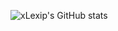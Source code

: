 ![xLexip's GitHub stats](https://github-readme-stats.vercel.app/api?username=xLexip&show=prs_merged_percentage&theme=tokyonight&include_all_commits=true&show_icons=true&rank_icon=github)
